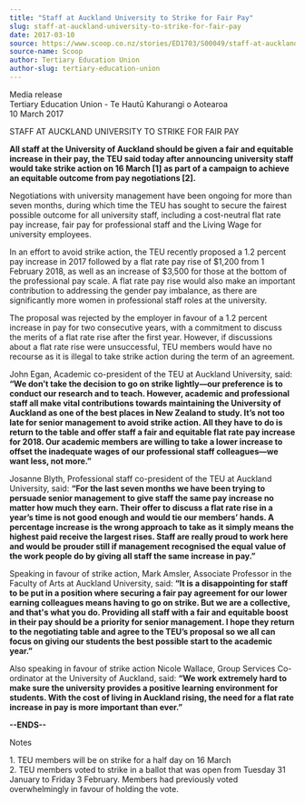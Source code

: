 ```yaml
---
title: "Staff at Auckland University to Strike for Fair Pay"
slug: staff-at-auckland-university-to-strike-for-fair-pay
date: 2017-03-10
source: https://www.scoop.co.nz/stories/ED1703/S00049/staff-at-auckland-university-to-strike-for-fair-pay.htm
source-name: Scoop
author: Tertiary Education Union
author-slug: tertiary-education-union
---
```


<p>Media release<br>Tertiary Education Union - Te Hautū
Kahurangi o Aotearoa<br>10 March 2017</p>

<p>STAFF AT AUCKLAND
UNIVERSITY TO STRIKE FOR FAIR PAY</p>

<p><strong>All staff at the
University of Auckland should be given a fair and equitable
increase in their pay, the TEU said today after announcing
university staff would take strike action on 16 March [1] as
part of a campaign to achieve an equitable outcome from pay
negotiations [2].</strong></p>

<p>Negotiations with university
management have been ongoing for more than seven months,
during which time the TEU has sought to secure the fairest
possible outcome for all university staff, including a
cost-neutral flat rate pay increase, fair pay for
professional staff and the Living Wage for university
employees.</p>

<p>In an effort to avoid strike action, the TEU
recently proposed a 1.2 percent pay increase in 2017
followed by a flat rate pay rise of $1,200 from 1 February
2018, as well as an increase of $3,500 for those at the
bottom of the professional pay scale. A flat rate pay rise
would also make an important contribution to addressing the
gender pay imbalance, as there are significantly more women
in professional staff roles at the university.</p>

<p>The
proposal was rejected by the employer in favour of a 1.2
percent increase in pay for two consecutive years, with a
commitment to discuss the merits of a flat rate rise after
the first year. However, if discussions about a flat rate
rise were unsuccessful, TEU members would have no recourse
as it is illegal to take strike action during the term of an
agreement.<p>

<p>John Egan, Academic co-president of the TEU at
Auckland University, said: <strong>“We don’t take the
decision to go on strike lightly—our preference is to
conduct our research and to teach. However, academic and
professional staff all make vital contributions towards
maintaining the University of Auckland as one of the best
places in New Zealand to study. It’s not too late for
senior management to avoid strike action. All they have to
do is return to the table and offer staff a fair and
equitable flat rate pay increase for 2018. Our academic
members are willing to take a lower increase to offset the
inadequate wages of our professional staff colleagues—we
want less, not more.”</strong></p>

<p>Josanne Blyth,
Professional staff co-president of the TEU at Auckland
University, said: <strong>“For the last seven months we
have been trying to persuade senior management to give staff
the same pay increase no matter how much they earn. Their
offer to discuss a flat rate rise in a year’s time is not
good enough and would tie our members’ hands. A percentage
increase is the wrong approach to take as it simply means
the highest paid receive the largest rises. Staff are really
proud to work here and would be prouder still if management
recognised the equal value of the work people do by giving
all staff the same increase in pay.”</strong></p>

<p>Speaking
in favour of strike action, Mark Amsler, Associate Professor
in the Faculty of Arts at Auckland University, said:
<strong>“It is a disappointing for staff to be put in a
position where securing a fair pay agreement for our lower
earning colleagues means having to go on strike. But we are
a collective, and that's what you do. Providing all staff
with a fair and equitable boost in their pay should be a
priority for senior management. I hope they return to the
negotiating table and agree to the TEU’s proposal so we
all can focus on giving our students the best possible start
to the academic year.”</strong></p>

<p>Also speaking in favour
of strike action Nicole Wallace, Group Services Co-ordinator
at the University of Auckland, said: <strong>“We work
extremely hard to make sure the university provides a
positive learning environment for students. With the cost of
living in Auckland rising, the need for a flat rate increase
in pay is more important than
ever.”</strong></p>

<p><strong>--ENDS--</strong></p>

<p>Notes</p>

<p>1.
TEU members will be on strike for a half day on 16
March<br>2. TEU members voted to strike in a ballot that was
open from Tuesday 31 January to Friday 3 February. Members
had previously voted overwhelmingly in favour of holding the
vote.<p>

